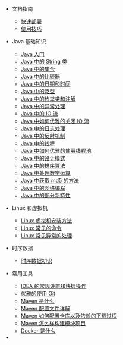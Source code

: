 * 文档指南
  * [快速部署](guide/quick-deploy.md)
  * [使用技巧](guide/use-tips.md)
* Java 基础知识 
  * [Java 入门](JavaBase/java-base.md)
  * [Java 中的 String 类](JavaBase/java-string.md)
  * [Java 中的集合](JavaBase/java-collectionandmap.md)
  * [Java 中的比较器](JavaBase/java-compare.md)
  * [Java 中的日期和时间](JavaBase/java-date.md)
  * [Java 中的泛型](JavaBase/java-generic.md)
  * [Java 中的枚举类和注解](JavaBase/java-enumandannonation.md)
  * [Java 中的异常处理](JavaBase/java-exception.md)
  * [Java 中的 IO 流](JavaBase/java-io.md)
  * [Java 中如何优雅的关闭 IO 流](JavaBase/java-io-close.md)
  * [Java 中的日志处理](JavaBase/java-log.md)
  * [Java 中的反射机制](JavaBase/java-reflection.md)
  * [Java 中的线程](JavaBase/java-thread.md)
  * [Java 中如何优雅的使用线程池](JavaBase/java-threadpool.md)
  * [Java 中的设计模式](JavaBase/java-design-mode.md)
  * [Java 中的排序算法](Java/java-algorithm-sort.md)
  * [Java 中处理数字运算](JavaBase/java-math.md)
  * [Java 中获取 md5 的方法](JavaBase/java-md5.md)
  * [Java 中的网络编程](JavaBase/java-network.md)
  * [Java 中的部分新特性](JavaBase/java-newfeature.md)
* Linux 和虚拟机
  * [Linux 虚拟机安装方法](Linux/linux-virtualmachine.md)
  * [Linux 常见的命令](Linux/linux-command.md)
  * [Linux 常见异常的处理](Linux/linux-error.md)
  
* 时序数据
  * [时序数据初识](TimeSeriesData/time-series-data-first-meeting.md)

* 常用工具
  * [IDEA 的常规设置和快捷操作](Tools/idea.md)
  * [优雅的使用 Git](Tools/git.md)
  * [Maven 是什么](Tools/maven.md)
  * [Maven 配置文件详解](Tools/maven-configfiles.md)
  * [Maven 如何配置仓库以及依赖的下载过程](Tools/maven-repository.md)
  * [Maven 怎么样构建模块项目](Tools/maven-modules.md)
  * [Docker 是什么](Tools/docker.md)
  
* 





